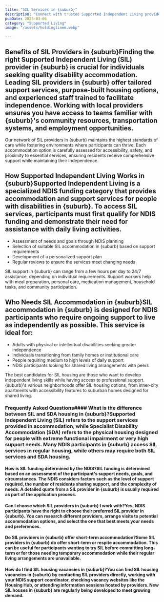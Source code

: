 ```yaml
---
title: "SIL Services in {suburb}"
description: "Connect with trusted Supported Independent Living providers in {suburb} delivering specialized NDIS disability accommodation and support services."
pubDate: 2025-03-06
category: "Supported Living"
image: "/assets/holdinglinen.webp"

---
```


## Benefits of SIL Providers in {suburb}Finding the right Supported Independent Living (SIL) provider in {suburb} is crucial for individuals seeking quality disability accommodation. Leading SIL providers in {suburb} offer tailored support services, purpose-built housing options, and experienced staff trained to facilitate independence. Working with local providers ensures you have access to teams familiar with {suburb}'s community resources, transportation systems, and employment opportunities.

Our network of SIL providers in {suburb} maintains the highest standards of care while fostering environments where participants can thrive. Each accommodation option is carefully assessed for accessibility, safety, and proximity to essential services, ensuring residents receive comprehensive support while maintaining their independence.

## How Supported Independent Living Works in {suburb}Supported Independent Living is a specialized NDIS funding category that provides accommodation and support services for people with disabilities in {suburb}. To access SIL services, participants must first qualify for NDIS funding and demonstrate their need for assistance with daily living activities.

- Assessment of needs and goals through NDIS planning
- Selection of suitable SIL accommodation in {suburb} based on support requirements
- Development of a personalized support plan
- Regular reviews to ensure the services meet changing needs

SIL support in {suburb} can range from a few hours per day to 24/7 assistance, depending on individual requirements. Support workers help with meal preparation, personal care, medication management, household tasks, and community participation.

## Who Needs SIL Accommodation in {suburb}SIL accommodation in {suburb} is designed for NDIS participants who require ongoing support to live as independently as possible. This service is ideal for:

- Adults with physical or intellectual disabilities seeking greater independence
- Individuals transitioning from family homes or institutional care
- People requiring medium to high levels of daily support
- NDIS participants looking for shared living arrangements with peers

The best candidates for SIL housing are those who want to develop independent living skills while having access to professional support. {suburb}'s various neighborhoods offer SIL housing options, from inner-city apartments with accessibility features to suburban homes designed for shared living.

### Frequently Asked Questions#### What is the difference between SIL and SDA housing in {suburb}?Supported Independent Living (SIL) refers to the support services provided in accommodation, while Specialist Disability Accommodation (SDA) refers to the physical housing designed for people with extreme functional impairment or very high support needs. Many NDIS participants in {suburb} access SIL services in regular housing, while others may require both SIL services and SDA housing.

#### How is SIL funding determined by the NDIS?SIL funding is determined based on an assessment of the participant's support needs, goals, and circumstances. The NDIS considers factors such as the level of support required, the number of residents sharing support, and the complexity of needs. A detailed quote from a SIL provider in {suburb} is usually required as part of the application process.

#### Can I choose which SIL providers in {suburb} I work with?Yes, NDIS participants have the right to choose their preferred SIL provider in {suburb}. You can research different providers, arrange visits to potential accommodation options, and select the one that best meets your needs and preferences.

#### Do SIL providers in {suburb} offer short-term accommodation?Some SIL providers in {suburb} do offer short-term or respite accommodation. This can be useful for participants wanting to try SIL before committing long-term or for those needing temporary accommodation while their regular living arrangements are unavailable.

#### How do I find SIL housing vacancies in {suburb}?You can find SIL housing vacancies in {suburb} by contacting SIL providers directly, working with your NDIS support coordinator, checking vacancy websites like the Housing Hub, or attending information sessions hosted by providers. New SIL houses in {suburb} are regularly being developed to meet growing demand.

‍
